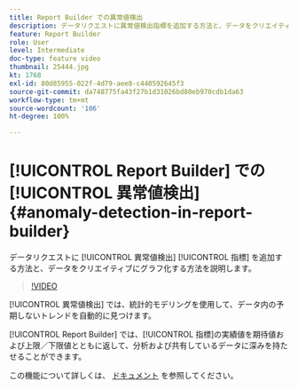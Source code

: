 ```yaml
---
title: Report Builder での異常値検出
description: データリクエストに異常値検出指標を追加する方法と、データをクリエイティブにグラフ化する方法を説明します。
feature: Report Builder
role: User
level: Intermediate
doc-type: feature video
thumbnail: 25444.jpg
kt: 1768
exl-id: 80d85955-022f-4d79-aee8-c440592645f3
source-git-commit: da748775fa43f27b1d31026bd80eb970cdb1da63
workflow-type: tm+mt
source-wordcount: '106'
ht-degree: 100%

---
```


# [!UICONTROL Report Builder] での[!UICONTROL 異常値検出] {#anomaly-detection-in-report-builder}

データリクエストに [!UICONTROL 異常値検出] [!UICONTROL 指標] を追加する方法と、データをクリエイティブにグラフ化する方法を説明します。

>[!VIDEO](https://video.tv.adobe.com/v/23543/?quality=12)

[!UICONTROL 異常値検出] では、統計的モデリングを使用して、データ内の予期しないトレンドを自動的に見つけます。

[!UICONTROL Report Builder] では、[!UICONTROL 指標]の実績値を期待値および上限／下限値とともに返して、分析および共有しているデータに深みを持たせることができます。

この機能について詳しくは、 [ドキュメント](https://experienceleague.adobe.com/docs/analytics/analyze/analysis-workspace/virtual-analyst/anomaly-detection/statistics-anomaly-detection.html?lang=ja) を参照してください。
